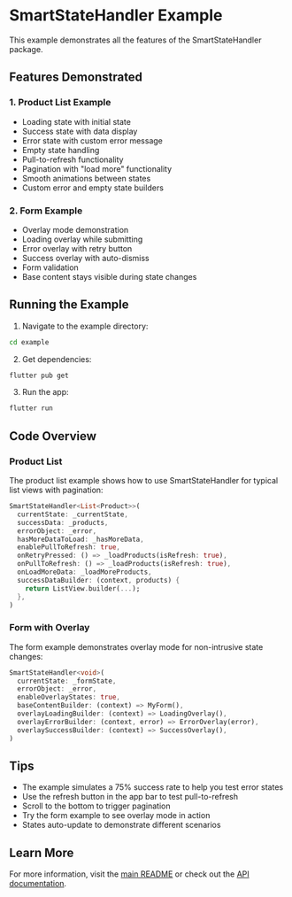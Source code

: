 # SmartStateHandler Example

This example demonstrates all the features of the SmartStateHandler package.

## Features Demonstrated

### 1. Product List Example

- Loading state with initial state
- Success state with data display
- Error state with custom error message
- Empty state handling
- Pull-to-refresh functionality
- Pagination with "load more" functionality
- Smooth animations between states
- Custom error and empty state builders

### 2. Form Example

- Overlay mode demonstration
- Loading overlay while submitting
- Error overlay with retry button
- Success overlay with auto-dismiss
- Form validation
- Base content stays visible during state changes

## Running the Example

1. Navigate to the example directory:

```bash
cd example
```

2. Get dependencies:

```bash
flutter pub get
```

3. Run the app:

```bash
flutter run
```

## Code Overview

### Product List

The product list example shows how to use SmartStateHandler for typical list views with pagination:

```dart
SmartStateHandler<List<Product>>(
  currentState: _currentState,
  successData: _products,
  errorObject: _error,
  hasMoreDataToLoad: _hasMoreData,
  enablePullToRefresh: true,
  onRetryPressed: () => _loadProducts(isRefresh: true),
  onPullToRefresh: () => _loadProducts(isRefresh: true),
  onLoadMoreData: _loadMoreProducts,
  successDataBuilder: (context, products) {
    return ListView.builder(...);
  },
)
```

### Form with Overlay

The form example demonstrates overlay mode for non-intrusive state changes:

```dart
SmartStateHandler<void>(
  currentState: _formState,
  errorObject: _error,
  enableOverlayStates: true,
  baseContentBuilder: (context) => MyForm(),
  overlayLoadingBuilder: (context) => LoadingOverlay(),
  overlayErrorBuilder: (context, error) => ErrorOverlay(error),
  overlaySuccessBuilder: (context) => SuccessOverlay(),
)
```

## Tips

- The example simulates a 75% success rate to help you test error states
- Use the refresh button in the app bar to test pull-to-refresh
- Scroll to the bottom to trigger pagination
- Try the form example to see overlay mode in action
- States auto-update to demonstrate different scenarios

## Learn More

For more information, visit the [main README](../README.md) or check out the [API documentation](https://pub.dev/documentation/smart_state_handler/latest/).
